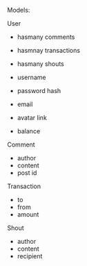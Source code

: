 Models:

User
 - hasmany comments
 - hasmnay transactions
 - hasmany shouts

 - username
 - password hash
 - email
 - avatar link
 - balance

Comment
 - author
 - content
 - post id

Transaction
 - to
 - from
 - amount

Shout
  - author
  - content
  - recipient
